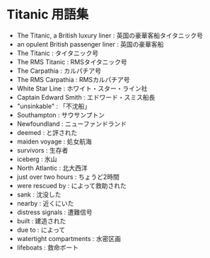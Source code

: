 ﻿# Titanic 用語集
 - The Titanic, a British luxury liner : 英国の豪華客船タイタニック号
 - an opulent British passenger liner : 英国の豪華客船
 - The Titanic : タイタニック号
 - The RMS Titanic : RMSタイタニック号
 - The Carpathia : カルパチア号
 - The RMS Carpathia : RMSカルパチア号
 - White Star Line : ホワイト・スター・ライン社
 - Captain Edward Smith : エドワード・スミス船長
 - "unsinkable" : 「不沈船」
 - Southampton : サウサンプトン
 - Newfoundland : ニューファンドランド
 - deemed : と評された
 - maiden voyage : 処女航海
 - survivors : 生存者
 - iceberg : 氷山
 - North Atlantic : 北大西洋
 - just over two hours : ちょうど2時間
 - were rescued by : によって救助された
 - sank : 沈没した
 - nearby : 近くにいた
 - distress signals : 遭難信号
 - built : 建造された
 - due to : によって
 - watertight compartments : 水密区画
 - lifeboats : 救命ボート
